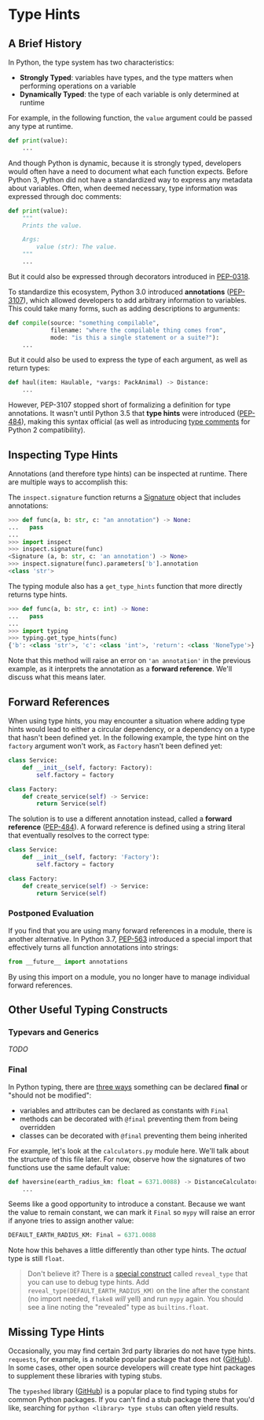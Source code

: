 # Type Hints

## A Brief History

In Python, the type system has two characteristics:

- **Strongly Typed**: variables have types, and the type matters when performing operations on a variable
- **Dynamically Typed**: the type of each variable is only determined at runtime

For example, in the following function, the `value` argument could be passed any type at runtime.

```py
def print(value):
    ...
```

And though Python is dynamic, because it is strongly typed, developers would often have a need to document what each function expects.  Before Python 3, Python did not have a standardized way to express any metadata about variables.  Often, when deemed necessary, type information was expressed through doc comments:

```py
def print(value):
    """
    Prints the value.

    Args:
        value (str): The value.
    """
    ...
```

But it could also be expressed through decorators introduced in [PEP-0318](https://peps.python.org/pep-0318/).

To standardize this ecosystem, Python 3.0 introduced **annotations** ([PEP-3107](https://peps.python.org/pep-3107/)), which allowed developers to add arbitrary information to variables.  This could take many forms, such as adding descriptions to arguments:

```py
def compile(source: "something compilable",
            filename: "where the compilable thing comes from",
            mode: "is this a single statement or a suite?"):
    ...
```

But it could also be used to express the type of each argument, as well as return types:

```py
def haul(item: Haulable, *vargs: PackAnimal) -> Distance:
    ...
```

However, PEP-3107 stopped short of formalizing a definition for type annotations.  It wasn't until Python 3.5 that **type hints** were introduced ([PEP-484](https://peps.python.org/pep-0484/)), making this syntax official (as well as introducing [type comments](https://peps.python.org/pep-0484/#suggested-syntax-for-python-2-7-and-straddling-code) for Python 2 compatibility).

## Inspecting Type Hints
Annotations (and therefore type hints) can be inspected at runtime.  There are multiple ways to accomplish this:

The `inspect.signature` function returns a [Signature](https://docs.python.org/3/library/inspect.html#inspect.Signature) object that includes annotations:

```py
>>> def func(a, b: str, c: "an annotation") -> None:
...   pass
... 
>>> import inspect
>>> inspect.signature(func)
<Signature (a, b: str, c: 'an annotation') -> None>
>>> inspect.signature(func).parameters['b'].annotation
<class 'str'>
```

The typing module also has a `get_type_hints` function that more directly returns type hints.

```py
>>> def func(a, b: str, c: int) -> None:
...   pass
... 
>>> import typing
>>> typing.get_type_hints(func) 
{'b': <class 'str'>, 'c': <class 'int'>, 'return': <class 'NoneType'>}
```

Note that this method will raise an error on `'an annotation'` in the previous example, as it interprets the annotation as a **forward reference**.  We'll discuss what this means later.

## Forward References

When using type hints, you may encounter a situation where adding type hints would lead to either a circular dependency, or a dependency on a type that hasn't been defined yet.  In the following example, the type hint on the `factory` argument won't work, as `Factory` hasn't been defined yet:

```py
class Service:
    def __init__(self, factory: Factory):
        self.factory = factory

class Factory:
    def create_service(self) -> Service:
        return Service(self)
```

The solution is to use a different annotation instead, called a **forward reference** ([PEP-484](https://peps.python.org/pep-0484/#forward-references)).  A forward reference is defined using a string literal that eventually resolves to the correct type:

```py
class Service:
    def __init__(self, factory: 'Factory'):
        self.factory = factory

class Factory:
    def create_service(self) -> Service:
        return Service(self)
```

### Postponed Evaluation

If you find that you are using many forward references in a module, there is another alternative.  In Python 3.7, [PEP-563](https://peps.python.org/pep-0563/) introduced a special import that effectively turns all function annotations into strings:

```py
from __future__ import annotations
```

By using this import on a module, you no longer have to manage individual forward references.

## Other Useful Typing Constructs

### Typevars and Generics

_TODO_

### Final

In Python typing, there are [three ways](https://mypy.readthedocs.io/en/latest/final_attrs.html) something can be declared **final** or "should not be modified":

- variables and attributes can be declared as constants with `Final`
- methods can be decorated with `@final` preventing them from being overridden
- classes can be decorated with `@final` preventing them being inherited

For example, let's look at the `calculators.py` module here.  We'll talk about the structure of this file later.  For now, observe how the signatures of two functions use the same default value:

```py
def haversine(earth_radius_km: float = 6371.0088) -> DistanceCalculator:
    ...
```

Seems like a good opportunity to introduce a constant.  Because we want the value to remain constant, we can mark it `Final` so `mypy` will raise an error if anyone tries to assign another value:

```py
DEFAULT_EARTH_RADIUS_KM: Final = 6371.0088
```

Note how this behaves a little differently than other type hints.  The _actual_ type is still `float`.

> Don't believe it?  There is a [special construct](https://mypy.readthedocs.io/en/stable/common_issues.html#reveal-type) called `reveal_type` that you can use to debug type hints.  Add `reveal_type(DEFAULT_EARTH_RADIUS_KM)` on the line after the constant (no import needed, `flake8` _will_ yell) and run `mypy` again.  You should see a line noting the "revealed" type as `builtins.float`.

## Missing Type Hints
Occasionally, you may find certain 3rd party libraries do not have type hints.  `requests`, for example, is a notable popular package that does not ([GitHub](https://github.com/psf/requests/issues/3855)).  In some cases, other open source developers will create type hint packages to supplement these libraries with typing stubs.

The `typeshed` library ([GitHub](https://github.com/python/typeshed)) is a popular place to find typing stubs for common Python packages.  If you can't find a stub package there that you'd like, searching for `python <library> type stubs` can often yield results.
